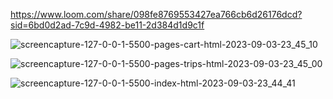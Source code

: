 https://www.loom.com/share/098fe8769553427ea766cb6d26176dcd?sid=6bd0d2ad-7c9d-4982-be11-2d384d1d9c1f

![screencapture-127-0-0-1-5500-pages-cart-html-2023-09-03-23_45_10](https://github.com/SeanOW327/t3-final-project/assets/125765417/5037dfc1-4ed9-492e-84f2-7a7a5a601543)


![screencapture-127-0-0-1-5500-pages-trips-html-2023-09-03-23_45_00](https://github.com/SeanOW327/t3-final-project/assets/125765417/66aad231-6b71-44d7-a293-82f202d41182)

![screencapture-127-0-0-1-5500-index-html-2023-09-03-23_44_41](https://github.com/SeanOW327/t3-final-project/assets/125765417/16b4e480-fc9b-49d7-9906-200f5c38cc5d)
